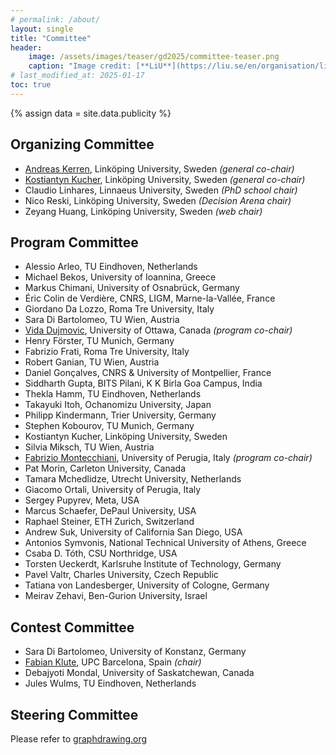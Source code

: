 ```yaml
---
# permalink: /about/
layout: single
title: "Committee"
header:
    image: /assets/images/teaser/gd2025/committee-teaser.png
    caption: "Image credit: [**LiU**](https://liu.se/en/organisation/liu/itn/mit)"
# last_modified_at: 2025-01-17
toc: true
---
```


{% assign data = site.data.publicity %}

## Organizing Committee

- [Andreas Kerren](https://liu.se/en/employee/andke01), Linköping University, Sweden *(general co-chair)*
- [Kostiantyn Kucher](https://liu.se/en/employee/kosku13), Linköping University, Sweden *(general co-chair)*
- Claudio Linhares, Linnaeus University, Sweden *(PhD school chair)*
- Nico Reski, Linköping University, Sweden *(Decision Arena chair)*
- Zeyang Huang, Linköping University, Sweden *(web chair)*


## Program Committee

-   Alessio Arleo, TU Eindhoven, Netherlands
-   Michael Bekos, University of Ioannina, Greece
-   Markus Chimani, University of Osnabrück, Germany
-   Éric Colin de Verdière, CNRS, LIGM, Marne-la-Vallée, France
-   Giordano Da Lozzo, Roma Tre University, Italy
-   Sara Di Bartolomeo, TU Wien, Austria
-   [Vida Dujmovic](https://www.uottawa.ca/faculty-engineering/school-electrical-engineering-computer-science/directory/vida-dujmovic), University of Ottawa, Canada *(program co-chair)*
-   Henry Förster, TU Munich, Germany
-   Fabrizio Frati, Roma Tre University, Italy
-   Robert Ganian, TU Wien, Austria
-   Daniel Gonçalves, CNRS & University of Montpellier, France
-   Siddharth Gupta, BITS Pilani, K K Birla Goa Campus, India
-   Thekla Hamm, TU Eindhoven, Netherlands
-   Takayuki Itoh, Ochanomizu University, Japan
-   Philipp Kindermann, Trier University, Germany
-   Stephen Kobourov, TU Munich, Germany
-   Kostiantyn  Kucher, Linköping University, Sweden
-   Silvia Miksch, TU Wien, Austria
-   [Fabrizio Montecchiani](https://mozart.diei.unipg.it/montecchiani/), University of Perugia, Italy *(program co-chair)*
-   Pat Morin, Carleton University, Canada
-   Tamara Mchedlidze, Utrecht University, Netherlands
-   Giacomo Ortali, University of Perugia, Italy
-   Sergey Pupyrev, Meta, USA
-   Marcus Schaefer, DePaul University, USA
-   Raphael Steiner, ETH Zurich, Switzerland
-   Andrew Suk, University of California San Diego, USA
-   Antonios Symvonis, National Technical University of Athens, Greece
-   Csaba D. Tóth, CSU Northridge, USA
-   Torsten Ueckerdt, Karlsruhe Institute of Technology, Germany
-   Pavel Valtr, Charles University, Czech Republic
-   Tatiana von Landesberger, University of Cologne, Germany
-   Meirav Zehavi, Ben-Gurion University, Israel




## Contest Committee

-   Sara Di Bartolomeo, University of Konstanz, Germany
-   [Fabian Klute](https://fklute.com), UPC Barcelona, Spain *(chair)*
-   Debajyoti Mondal, University of Saskatchewan, Canada
-   Jules Wulms, TU Eindhoven, Netherlands

<!--
{% assign role = "" %}
{% for member in data.OC-Members %}
  {% if role != member.Role %}
    {% assign role = member.Role %}
<h3 class="oc-role"><strong>{{ member.Role }}</strong></h3>
  {% endif %}
<div style="display: inline-block; width: 45%; text-align: left;">
  {% if member.Photo == "yes" %}
<img style="border-radius: 50%" src="../../assets/images/oc/{{ member.First }}_{{ member.Given }}.jpg"
     class="circle" width="150" height="150" /><br />
  {% else %}
<img style="border-radius: 50%" src="../../assets/images/oc/nobody.jpg" width="150" height="150" /><br />
  {% endif %}
<strong>{{ member.First }} {{ member.Given }}</strong><br />
{{ member.Affiliation }}<br /><br />
</div>
{% endfor %}
-->

## Steering Committee

Please refer to [graphdrawing.org](http://graphdrawing.org/sc.html)

